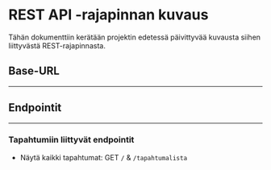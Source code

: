 # REST API -rajapinnan kuvaus

Tähän dokumenttiin kerätään projektin edetessä päivittyvää kuvausta siihen liittyvästä REST-rajapinnasta.

## Base-URL
***

## Endpointit
***

### Tapahtumiin liittyvät endpointit
* Näytä kaikki tapahtumat: GET `/` & `/tapahtumalista`